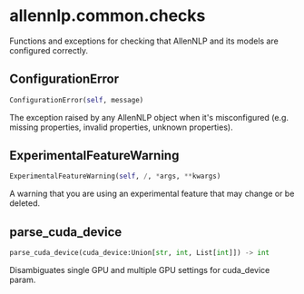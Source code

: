 # allennlp.common.checks

Functions and exceptions for checking that
AllenNLP and its models are configured correctly.

## ConfigurationError
```python
ConfigurationError(self, message)
```

The exception raised by any AllenNLP object when it's misconfigured
(e.g. missing properties, invalid properties, unknown properties).

## ExperimentalFeatureWarning
```python
ExperimentalFeatureWarning(self, /, *args, **kwargs)
```

A warning that you are using an experimental feature
that may change or be deleted.

## parse_cuda_device
```python
parse_cuda_device(cuda_device:Union[str, int, List[int]]) -> int
```

Disambiguates single GPU and multiple GPU settings for cuda_device param.

